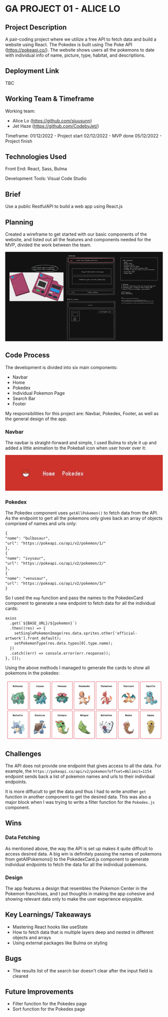 # GA PROJECT 01 - ALICE LO

## Project Description

A pair-coding project where we utilize a free API to fetch data and build a website using React. The Pokedex is built using The Poke API (https://pokeapi.co/). The website shows users all the pokemons to date with individual info of name, picture, type, habitat, and descriptions.

## Deployment Link

TBC

## Working Team & Timeframe

Working team:

- Alice Lo (https://github.com/siuusunn)
- Jet Haze (https://github.com/CodebyJet/)

Timeframe:
01/12/2022 - Project start
02/12/2022 - MVP done
05/12/2022 - Project finish

## Technologies Used

Front End: React, Sass, Bulma

Development Tools: Visual Code Studio

## Brief

Use a public RestfulAPI to build a web app using React.js

## Planning

Created a wireframe to get started with our basic components of the website, and listed out all the features and components needed for the MVP, divided the work between the team.

![Planning_Image](./ReadMeAssets/readme-planning.png)

## Code Process

The development is divided into six main components:

- Navbar
- Home
- Pokedex
- Individual Pokemon Page
- Search Bar
- Footer

My responsibilities for this project are: Navbar, Pokedex, Footer, as well as the general design of the app.

### Navbar

The navbar is straight-forward and simple, I used Bulma to style it up and added a little animation to the Pokeball icon when user hover over it:

![Navbar_Example](./ReadMeAssets/Navbar-example.gif)

### Pokedex

The Pokedex component uses `getAllPokemon()` to fetch data from the API. As the endpoint to gert all the pokemons only gives back an array of objects comprised of names and urls only:

```"results": [
{
"name": "bulbasaur",
"url": "https://pokeapi.co/api/v2/pokemon/1/"
},
{
"name": "ivysaur",
"url": "https://pokeapi.co/api/v2/pokemon/2/"
},
{
"name": "venusaur",
"url": "https://pokeapi.co/api/v2/pokemon/3/"
}

```

So I used the `map` function and pass the names to the PokedexCard component to generate a new endpoint to fetch data for all the individual cards:

```useEffect(() => {
axios
  .get(`${BASE_URL}/${pokemon}`)
  .then((res) => {
    setSinglePokemonImage(res.data.sprites.other['official-artwork'].front_default);
    setPokemonType(res.data.types[0].type.name);
  })
  .catch((err) => console.error(err.response));
}, []);
```

Using the above methods I managed to generate the cards to show all pokemons in the pokedex:

![Pokedex_Example](./ReadMeAssets/pokedex-example.png)

## Challenges

The API does not provide one endpoint that gives access to all the data. For example, the `https://pokeapi.co/api/v2/pokemon?offset=0&limit=1154` endpoint sends back a list of pokemon names and urls to their individual endpoints.

It is more diffucult to get the data and thus I had to write another `get` function in another component to get the desired data. This was also a major block when I was trying to write a filter function for the `Pokedex.js` component.

## Wins

### Data Fetching

As mentioned above, the way the API is set up makes it quite difficult to access desired data. A big win is definitely passing the names of pokemons from getAllPokemons() to the PokedexCard.js component to generate individual endpoints to fetch the data for all the individual pokemons.

### Design

The app features a design that resembles the Pokemon Center in the Pokemon franchises, and I put thoughts in making the app cohesive and showing relevant data only to make the user experience enjoyable.

## Key Learnings/ Takeaways

- Mastering React hooks like useState
- How to fetch data that is multiple layers deep and nested in different objects and arrays
- Using external packages like Bulma on styling

## Bugs

- The results list of the search bar doesn't clear after the input field is cleared

## Future Improvements

- Filter function for the Pokedex page
- Sort function for the Pokedex page
